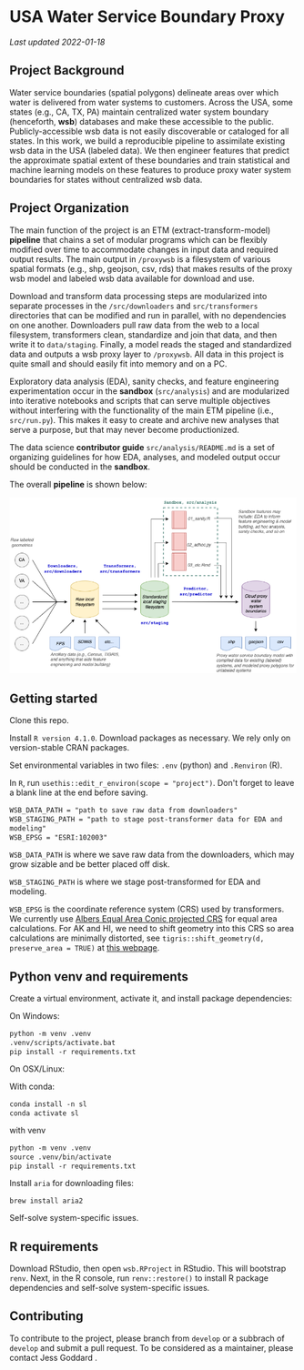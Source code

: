 # USA Water Service Boundary Proxy 

_Last updated 2022-01-18_  

## Project Background  

Water service boundaries (spatial polygons) delineate areas over which water is delivered from water systems to customers. Across the USA, some states (e.g., CA, TX, PA) maintain centralized water system boundary (henceforth, **wsb**) databases and make these accessible to the public. Publicly-accessible wsb data is not easily discoverable or cataloged for all states. In this work, we build a reproducible pipeline to assimilate existing wsb data in the USA (labeled data). We then engineer features that predict the approximate spatial extent of these boundaries and train statistical and machine learning models on these features to produce proxy water system boundaries for states without centralized wsb data.  

## Project Organization

The main function of the project is an ETM (extract-transform-model) **pipeline** that chains a set of modular programs which can be flexibly modified over time to accommodate changes in input data and required output results. The main output in `/proxywsb` is a filesystem of various spatial formats (e.g., shp, geojson, csv, rds) that makes results of the proxy wsb model and labeled wsb data available for download and use. 

Download and transform data processing steps are modularized into separate processes in the `/src/downloaders` and `src/transformers` directories that can be modified and run in parallel, with no dependencies on one another. Downloaders pull raw data from the web to a local filesystem, transformers clean, standardize and join that data, and then write it to `data/staging`. Finally, a model reads the staged and standardized data and outputs a wsb proxy layer to `/proxywsb`. All data in this project is quite small and should easily fit into memory and on a PC.   

Exploratory data analysis (EDA), sanity checks, and feature engineering experimentation occur in the **sandbox** (`src/analysis`) and are modularized into iterative notebooks and scripts that can serve multiple objectives without interfering with the functionality of the main ETM pipeline (i.e., `src/run.py`). This makes it easy to create and archive new analyses that serve a purpose, but that may never become productionized.  

The data science **contributor guide** `src/analysis/README.md` is a set of organizing guidelines for how EDA, analyses, and modeled output occur should be conducted in the **sandbox**.  

The overall **pipeline** is shown below:  

![](etc/diagram.png) 


## Getting started

Clone this repo.  

Install `R version 4.1.0`. Download packages as necessary. We rely only on version-stable CRAN packages. 

Set environmental variables in two files: `.env` (python) and `.Renviron` (R).  

In `R`, run `usethis::edit_r_environ(scope = "project")`. Don't forget to leave a blank line at the end before saving.  

```
WSB_DATA_PATH = "path to save raw data from downloaders"
WSB_STAGING_PATH = "path to stage post-transformer data for EDA and modeling"
WSB_EPSG = "ESRI:102003"
```

`WSB_DATA_PATH` is where we save raw data from the downloaders, which may grow sizable and be better placed off disk.  

`WSB_STAGING_PATH` is where we stage post-transformed for EDA and modeling.  

`WSB_EPSG` is the coordinate reference system (CRS) used by transformers. We currently use [Albers Equal Area Conic projected CRS](https://epsg.io/102003) for equal area calculations. For AK and HI, we need to shift geometry into this CRS so area calculations are minimally distorted, see `tigris::shift_geometry(d, preserve_area = TRUE)` at [this webpage](https://walker-data.com/census-r/census-geographic-data-and-applications-in-r.html#shifting-and-rescaling-geometry-for-national-us-mapping). 


## Python venv and requirements

Create a virtual environment, activate it, and install package dependencies:  

On Windows:  

```
python -m venv .venv
.venv/scripts/activate.bat
pip install -r requirements.txt
```

On OSX/Linux:  

With conda:
```
conda install -n sl
conda activate sl
```

with venv
```
python -m venv .venv
source .venv/bin/activate
pip install -r requirements.txt
```

Install `aria` for downloading files:  

```
brew install aria2
```

Self-solve system-specific issues.  


## R requirements

Download RStudio, then open `wsb.RProject` in RStudio. This will bootstrap `renv`. Next, in the R console, run `renv::restore()` to install R package dependencies and self-solve system-specific issues.  


## Contributing 

To contribute to the project, please branch from `develop` or a subbrach of `develop` and submit a pull request. To be considered as a maintainer, please contact Jess Goddard <jess at gosimplelab dot com>. 
